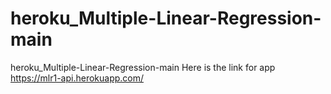 # heroku_Multiple-Linear-Regression-main
heroku_Multiple-Linear-Regression-main
Here is the link for app
https://mlr1-api.herokuapp.com/
